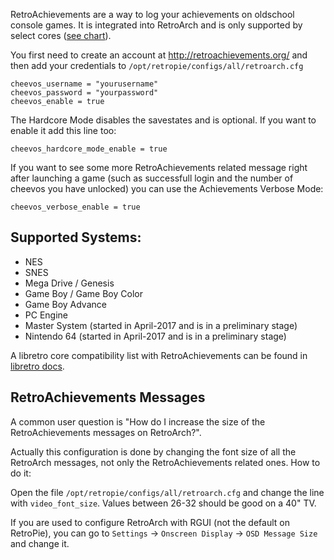 RetroAchievements are a way to log your achievements on oldschool console games. It is integrated into RetroArch and is only supported by select cores ([see chart](https://github.com/RetroPie/RetroPie-Setup/wiki/RetroAchievements/#supported-systems)).

You first need to create an account at http://retroachievements.org/ and then add your credentials to `/opt/retropie/configs/all/retroarch.cfg`

```
cheevos_username = "yourusername"
cheevos_password = "yourpassword"
cheevos_enable = true
```

The Hardcore Mode disables the savestates and is optional. If you want to enable it add this line too:

```
cheevos_hardcore_mode_enable = true
```

If you want to see some more RetroAchievements related message right after launching a game (such as successfull login and the number of cheevos you have unlocked) you can use the Achievements Verbose Mode:

```
cheevos_verbose_enable = true
```


## Supported Systems:

* NES
* SNES
* Mega Drive / Genesis
* Game Boy / Game Boy Color
* Game Boy Advance
* PC Engine
* Master System (started in April-2017 and is in a preliminary stage)
* Nintendo 64 (started in April-2017 and is in a preliminary stage)

A libretro core compatibility list with RetroAchievements can be found in [libretro docs](https://buildbot.libretro.com/docs/guides/retroachievements/).

## RetroAchievements Messages

A common user question is "How do I increase the size of the RetroAchievements messages on RetroArch?".

Actually this configuration is done by changing the font size of all the RetroArch messages, not only the RetroAchievements related ones. How to do it:

Open the file `/opt/retropie/configs/all/retroarch.cfg` and change the line with `video_font_size`. Values between 26-32 should be good on a 40" TV.

If you are used to configure RetroArch with RGUI (not the default on RetroPie), you can go to `Settings` -> `Onscreen Display` -> `OSD Message Size` and change it.
